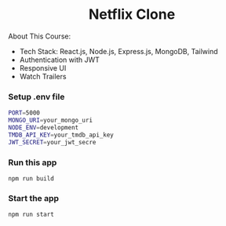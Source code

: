 <h1 align="center">Netflix Clone </h1>


About This Course:

-   Tech Stack: React.js, Node.js, Express.js, MongoDB, Tailwind
-   Authentication with JWT
-   Responsive UI
-   Watch Trailers


### Setup .env file

```bash
PORT=5000
MONGO_URI=your_mongo_uri
NODE_ENV=development
TMDB_API_KEY=your_tmdb_api_key
JWT_SECRET=your_jwt_secre

```

### Run this app

```shell
npm run build
```

### Start the app

```shell
npm run start
```
